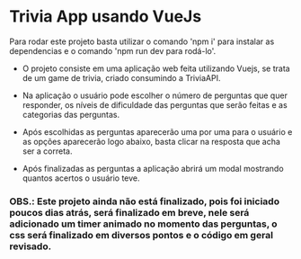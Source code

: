 # Trivia App usando VueJs

Para rodar este projeto basta utilizar o comando 'npm i' para instalar as dependencias e o comando 'npm run dev para rodá-lo'.

* O projeto consiste em uma aplicação web feita utilizando Vuejs, se trata de um game de trivia, criado consumindo a TriviaAPI.

* Na aplicação o usuário pode escolher o número de perguntas que quer responder, os níveis de dificuldade das perguntas que serão feitas e as categorias das perguntas.

* Após escolhidas as perguntas aparecerão uma por uma para o usuário e as opções aparecerão logo abaixo, basta clicar na resposta que acha ser a correta.

* Após finalizadas as perguntas a aplicação abrirá um modal mostrando quantos acertos o usuário teve.

### OBS.: Este projeto ainda não está finalizado, pois foi iniciado poucos dias atrás, será finalizado em breve, nele será adicionado um timer animado no momento das perguntas, o css será finalizado em diversos pontos e o código em geral revisado.




